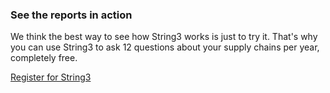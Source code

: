 <h3>See the reports in action</h3>
<p>We think the best way to see how String3 works is just to try it. That's why you can use String3 to ask 12 questions about your supply chains per year, completely free.</p>
<p class="button register-button">
	<a href="https://app.getstring3.com/account/register/">
		Register for String3
	</a>
</p>
